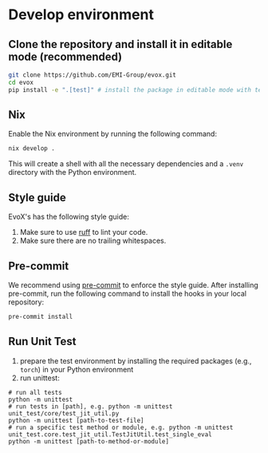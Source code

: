 # Develop environment

## Clone the repository and install it in editable mode (recommended)

```bash
git clone https://github.com/EMI-Group/evox.git
cd evox
pip install -e ".[test]" # install the package in editable mode with test dependencies
```

## Nix

Enable the Nix environment by running the following command:
```bash
nix develop .
```
This will create a shell with all the necessary dependencies and a `.venv` directory with the Python environment.

## Style guide

EvoX's has the following style guide:
1. Make sure to use [ruff](https://docs.astral.sh/ruff/) to lint your code.
2. Make sure there are no trailing whitespaces.

## Pre-commit

We recommend using [pre-commit](https://pre-commit.com/) to enforce the style guide.
After installing pre-commit, run the following command to install the hooks in your local repository:
```bash
pre-commit install
```

## Run Unit Test

1. prepare the test environment by installing the required packages (e.g., `torch`) in your Python environment
2. run unittest:
```shell
# run all tests
python -m unittest
# run tests in [path], e.g. python -m unittest unit_test/core/test_jit_util.py
python -m unittest [path-to-test-file]
# run a specific test method or module, e.g. python -m unittest unit_test.core.test_jit_util.TestJitUtil.test_single_eval
python -m unittest [path-to-method-or-module]
```
